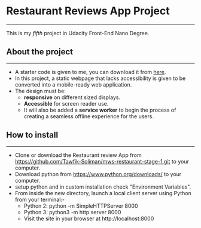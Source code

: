 # Restaurant Reviews App Project
***
This is my _fifth_ project in Udacity Front-End Nano Degree.

## About the project
***
- A starter code is given to me, you can download it from [here](https://github.com/udacity/mws-restaurant-stage-1).
- In this project, a static webpage that lacks accessibility is given to be converted into a mobile-ready web application. 
- The design must be:
  - **responsive** on different sized displays.
  - **Accessible** for screen reader use. 
  - It will also be added a **service worker** to begin the process of creating a seamless offline experience for the users.

## How to install
***
- Clone or download the Restaurant review App from https://github.com/Tawfik-Soliman/mws-restaurant-stage-1.git to your computer.
- Download python from https://www.python.org/downloads/ to your computer.
- setup python and in custom installation check "Environment Variables".
- From inside the new directory, launch a local client server using Python from your terminal:-
  - Python 2: python -m SimpleHTTPServer 8000 
  - Python 3: python3 -m http.server 8000
  - Visit the site in your browser at http://localhost:8000
  